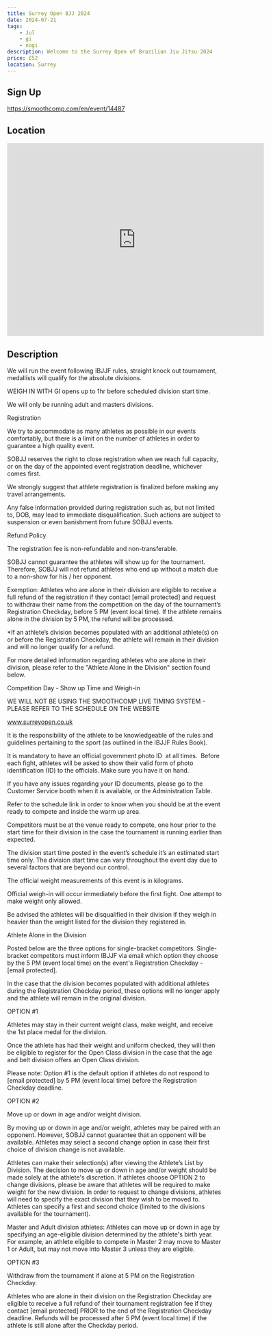 ```yaml
---
title: Surrey Open BJJ 2024
date: 2024-07-21
tags:
    - Jul
    - gi 
    - nogi 
description: Welcome to the Surrey Open of Brazilian Jiu Jitsu 2024
price: £52
location: Surrey
---
```

## Sign Up
https://smoothcomp.com/en/event/14487

## Location
<iframe src="https://www.google.com/maps/embed?pb=!1m18!1m12!1m3!1d12345.6789!2d!3d!2m3!1f0!2f0!3f0!3m2!1i1024!2i768!4f13.1!3m3!1m2!1s0x0%3A0x0!2z!5e0!3m2!1sen!2sus!4v1234567890" width="600" height="450" style="border:0;" allowfullscreen="" loading="lazy"></iframe>

## Description
We will run the event following IBJJF rules, straight knock out tournament, medallists will qualify for the absolute divisions.


WEIGH IN WITH GI opens up to 1hr before scheduled division start time.


We will only be running adult and masters divisions.


Registration 


We try to accommodate as many athletes as possible in our events comfortably, but there is a limit on the number of athletes in order to guarantee a high quality event.


SOBJJ reserves the right to close registration when we reach full capacity, or on the day of the appointed event registration deadline, whichever comes first.


We strongly suggest that athlete registration is finalized before making any travel arrangements.


Any false information provided during registration such as, but not limited to, DOB, may lead to immediate disqualification. Such actions are subject to suspension or even banishment from future SOBJJ events.


Refund Policy


The registration fee is non-refundable and non-transferable.


SOBJJ cannot guarantee the athletes will show up for the tournament. Therefore, SOBJJ will not refund athletes who end up without a match due to a non-show for his / her opponent.


Exemption: Athletes who are alone in their division are eligible to receive a full refund of the registration if they contact [email protected] and request to withdraw their name from the competition on the day of the tournament’s Registration Checkday, before 5 PM (event local time). If the athlete remains alone in the division by 5 PM, the refund will be processed.


*If an athlete’s division becomes populated with an additional athlete(s) on or before the Registration Checkday, the athlete will remain in their division and will no longer qualify for a refund.


For more detailed information regarding athletes who are alone in their division, please refer to the "Athlete Alone in the Division" section found below.


Competition Day - Show up Time and Weigh-in


WE WILL NOT BE USING THE SMOOTHCOMP LIVE TIMING SYSTEM - PLEASE REFER TO THE SCHEDULE ON THE WEBSITE


www.surreyopen.co.uk


It is the responsibility of the athlete to be knowledgeable of the rules and guidelines pertaining to the sport (as outlined in the IBJJF Rules Book).


It is mandatory to have an official government photo ID  at all times.  Before each fight, athletes will be asked to show their valid form of photo identification (ID) to the officials. Make sure you have it on hand.


If you have any issues regarding your ID documents, please go to the Customer Service booth when it is available, or the Administration Table.


Refer to the schedule link in order to know when you should be at the event ready to compete and inside the warm up area.


Competitors must be at the venue ready to compete, one hour prior to the start time for their division in the case the tournament is running earlier than expected.


The division start time posted in the event’s schedule it’s an estimated start time only. The division start time can vary throughout the event day due to several factors that are beyond our control.


The official weight measurements of this event is in kilograms.


Official weigh-in will occur immediately before the first fight. One attempt to make weight only allowed.


Be advised the athletes will be disqualified in their division if they weigh in heavier than the weight listed for the division they registered in.


Athlete Alone in the Division


Posted below are the three options for single-bracket competitors. Single-bracket competitors must inform IBJJF via email which option they choose by the 5 PM (event local time) on the event's Registration Checkday - [email protected].


In the case that the division becomes populated with additional athletes during the Registration Checkday period, these options will no longer apply and the athlete will remain in the original division.


OPTION #1 


Athletes may stay in their current weight class, make weight, and receive the 1st place medal for the division.


Once the athlete has had their weight and uniform checked, they will then be eligible to register for the Open Class division in the case that the age and belt division offers an Open Class division.


Please note: Option #1 is the default option if athletes do not respond to [email protected] by 5 PM (event local time) before the Registration Checkday deadline.


OPTION #2 


Move up or down in age and/or weight division.


By moving up or down in age and/or weight, athletes may be paired with an opponent. However, SOBJJ cannot guarantee that an opponent will be available. Athletes may select a second change option in case their first choice of division change is not available.


Athletes can make their selection(s) after viewing the Athlete’s List by Division. The decision to move up or down in age and/or weight should be made solely at the athlete's discretion. If athletes choose OPTION 2 to change divisions, please be aware that athletes will be required to make weight for the new division. In order to request to change divisions, athletes will need to specify the exact division that they wish to be moved to. Athletes can specify a first and second choice (limited to the divisions available for the tournament).


Master and Adult division athletes: Athletes can move up or down in age by specifying an age-eligible division determined by the athlete's birth year. For example, an athlete eligible to compete in Master 2 may move to Master 1 or Adult, but may not move into Master 3 unless they are eligible.


OPTION #3 


Withdraw from the tournament if alone at 5 PM on the Registration Checkday.


Athletes who are alone in their division on the Registration Checkday are eligible to receive a full refund of their tournament registration fee if they contact [email protected] PRIOR to the end of the Registration Checkday deadline. Refunds will be processed after 5 PM (event local time) if the athlete is still alone after the Checkday period.
